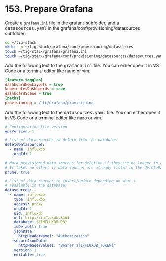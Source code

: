# 153. Prepare Grafana

Create a `grafana.ini` file in the grafana subfolder, and a <kbd>datasources.yaml</kbd> in the grafana/conf/provisioning/datasources subfolder:

```bash
cd ~/tig-stack
mkdir -p ~/tig-stack/grafana/conf/provisioning/datasources
touch ~/tig-stack/grafana/grafana.ini
touch ~/tig-stack/grafana/conf/provisioning/datasources/datasources.yaml
```

Add the following text to the <kbd>grafana.ini</kbd> file. You can either open it in VS Code or a terminal editor like nano or vim.

```ini
[feature_toggles]
dashboardNewLayouts = true
kubernetesDashboards = true
dashboardScene = true
[paths]
provisioning = /etc/grafana/provisioning
```

Add the following text to the <kbd>datasources.yaml</kbd> file. You can either open it in VS Code or a terminal editor like nano or vim.

```yaml
# Configuration file version
apiVersion: 1

# List of data sources to delete from the database.
deleteDatasources:
  - name: influxdb
    orgId: 1

# Mark provisioned data sources for deletion if they are no longer in a provisioning file.
# It takes no effect if data sources are already listed in the deleteDatasources section.
prune: true

# List of data sources to insert/update depending on what's
# available in the database.
datasources:
  - name: influxdb
    type: influxdb
    access: proxy
    orgId: 1
    uid: influxdb
    url: http://influxdb:8181
    database: ${INFLUXDB_DB}
    isDefault: true
    jsonData:
      httpHeaderName1: "Authorization"
    secureJsonData:
      httpHeaderValue1: "Bearer ${INFLUXDB_TOKEN}"
    version: 1
    editable: true
    
```
